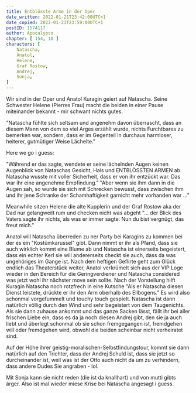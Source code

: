 ```yaml
---
title: Entblösste Arme in der Oper
date_written: 2022-01-21T23:42:00UTC+1
date_copied: 2022-01-21T23:59:00UTC+1
postID: 1574117
author: Apocalypso
chapter: [ 154, 10 ]
characters: [ 
    Natascha, 
    Anatol,
    Helene,
    Graf Rostow,
    Andrej,
    Sonja,
]
---
```

Wir sind in der Oper und Anatol Kuragin geiert auf Natascha. Seine Schwester Helene (Pierres Frau) macht die beiden in einer Pause miteinander bekannt - mir schwant nichts gutes.

"Natascha fühlte sich seltsam und angenehm davon überrascht, dass an diesem Mann von dem so viel Arges erzählt wurde, nichts Furchtbares zu bemerken war, sondern, dass er im Gegenteil in durchaus harmloser, heiterer, gutmütiger Weise Lächelte."

Here we go i guess:

"Während er das sagte, wendete er seine lächelnden Augen keinen Augenblick von Nataschas Gesicht, Hals und ENTBLÖSSTEN ARMEN ab. Natascha wusste mit voller Sicherheit, dass er von ihr entzückt war. Das war ihr eine angenehme Empfindung." "Aber wenn sie ihm dann in die Augen sah, so wurde sie sich mit Schrecken bewusst, dass zwischen ihm und ihr jene Schranke der Schamhaftigkeit garnicht mehr vorhanden war ..." 

Meanwhile sitzen Helene die alte Kupplerin und der Graf Rostow aka der Dad nur gelangweilt rum und checken nicht was abgeht "... der Blick des Vaters sagte ihr nichts, als was er immer sagte: Nun du bist vergnügt, das freut mich."

Anatol will Natascha überreden zu ner Party bei Karagins zu kommen bei der es ein "Kostümkarussel" gibt. Dann nimmt er ihr als Pfand, dass sie auch wirklich kommt eine Blume ab und Natascha ist einerseits begeistert, dass ein echter Kerl sie will andererseits checkt sie auch, dass da was ungehöriges im Gange ist. Nach dem heftigen Geflirte geht zum Glück endlich das Theaterstück weiter, Anatol verkrümelt sich aus der VIP Loge wieder in den Bereich für die Geringverdiener und Natascha considered was jetzt wohl ihr nächster move sein sollte. Nach der Vorstellung hilft Kuragin Natascha noch rotzfrech in eine Kutsche "Als er Natascha diesen Dienst leistete, drückte er ihr den Arm oberhalb des Ellbogens." Es wird also schonmal vorgefummelt und touchy touch gespielt. Natascha ist dann natürlich völlig durch den Wind und sehr begeistert von dem Taugenichts. Als sie dann zuhause ankommt und das ganze Sacken lässt, fällt ihr bei aller frischen Liebe ein, dass es da ja noch diesen Andrej gibt, den sie ja auch liebt und überlegt schonmal ob sie schon fremgegangen ist, fremdgehen will oder fremdgehen wird, obwohl die beiden scheinbar nicht verheiratet sind.

Auf der Höhe ihrer geistig-moralischen-Selbstfindungstour, kommt sie dann natürlich auf den Trichter, dass der Andrej Schuld ist, dass sie jetzt so durcheinander ist, weil was ist der Otto auch nicht da um zu verhindern, dass andere Dudes Sie angraben - lol.

Mit Sonja kann sie nicht reden (die ist da knallhart) und von mutti gibts ärger. Also ist mal wieder miese Krise bei Natascha angesagt i guess. 